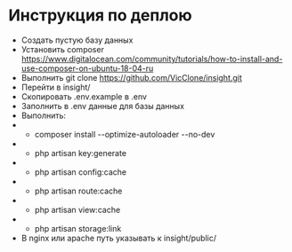 # Инструкция по деплою

* Создать пустую базу данных
* Установить composer https://www.digitalocean.com/community/tutorials/how-to-install-and-use-composer-on-ubuntu-18-04-ru
* Выполнить git clone https://github.com/VicClone/insight.git
* Перейти в insight/
* Скопировать .env.example в .env
* Заполнить в .env данные для базы данных
* Выполнить:
* * composer install --optimize-autoloader --no-dev
* * php artisan key:generate
* * php artisan config:cache
* * php artisan route:cache
* * php artisan view:cache
* * php artisan storage:link
* В nginx или apache путь указывать к insight/public/
